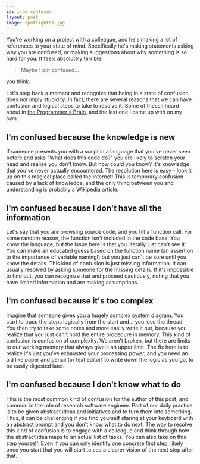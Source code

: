 ```yaml
---
id: i-am-confused
layout: post
image: spotlight01.jpg
---
```


You're working on a project with a colleague, and he's making a lot of references to your
state of mind. Specifically he's making statements asking why you are confused, or making
suggestions about why something is so hard for you. It feels absolutely terrible.

> Maybe I _am_ confused...

you think.

Let's step back a moment and recognize that being in a state of confusion does
not imply stupidity. In fact, there are several reasons that we can have confusion
and logical steps to take to resolve it. Some of these I heard about in <a href="https://www.manning.com/books/the-programmers-brain" target="_blank">the Programmer's Brain</a>, and the last one I came up with on my own.

## I'm confused because the knowledge is new

If someone presents you with a script in a language that you've never seen before and asks "What does this code do?"
you are likely to scratch your head and realize you don't know. But how could you know? It's knowledge that you've
never actually encountered. The resolution here is easy - look it up on this magical place called the internet!
This is temporary confusion caused by a lack of knowledge, and the only thing between you and understanding
is probably a Wikipedia article.

## I'm confused because I don't have all the information

Let's say that you are browsing source code, and you hit a function call.
For some random reason, the function isn't included in the code base.
You know the language, but the issue here is that you literally just can't see it.
You can make an educated guess based on the function name (an assertion to the importance
of variable naming!) but you just can't be sure until you know the details.
This kind of confusion is just missing information. It can usually resolved by asking
someone for the missing details. If it's impossible to find out, you can recognize that
and proceed cautiously, noting that you have limited information and are making assumptions.

## I'm confused because it's too complex

Imagine that someone gives you a hugely complex system diagram. You start to trace
the steps logically from the start and... you lose the thread. You then try to take
some notes and more easily write it out, because you realize that you just can't hold
the entire procedure in memory. This kind of confusion is confusion of complexity.
We aren't broken, but there are limits to our working memory that always give it an upper limit.
The fix here is to realize it's just you've exhausted your processing power, and you need
an aid like paper and pencil (or text editor) to write down the logic as you go, to be easily
digested later.

## I'm confused because I don't know what to do

This is the most common kind of confusion for the author of this post, and common
in the role of research software engineer. Part of our daily practice is to be given
abstract ideas and initiatives and to turn them into something. Thus, it can be challenging
if you find yourself staring at your keyboard with an abstract prompt and you don't know what to do next.
The way to resolve this kind of confusion is to engage with a colleague and think through how
the abstract idea maps to an actual list of tasks. You can also take on this step yourself.
Even if you can only identify one concrete first step, likely once you start that you
will start to see a clearer vision of the next step after that.

